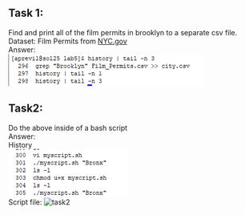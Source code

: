 ## Task 1:
    
 Find and print all of the film permits in brooklyn to a separate csv file.\
    Dataset: Film Permits from [NYC.gov](https://data.cityofnewyork.us/City-Government/Film-Permits/tg4x-b46p)\
    Answer:\
    ![task1](./pictures/task1.png)

## Task2:
Do the above inside of a bash script\
Answer:\
    History\
    ![task2](./pictures/task2history.png)\
    Script file:
    ![task2](./pictures.task2vi.png)